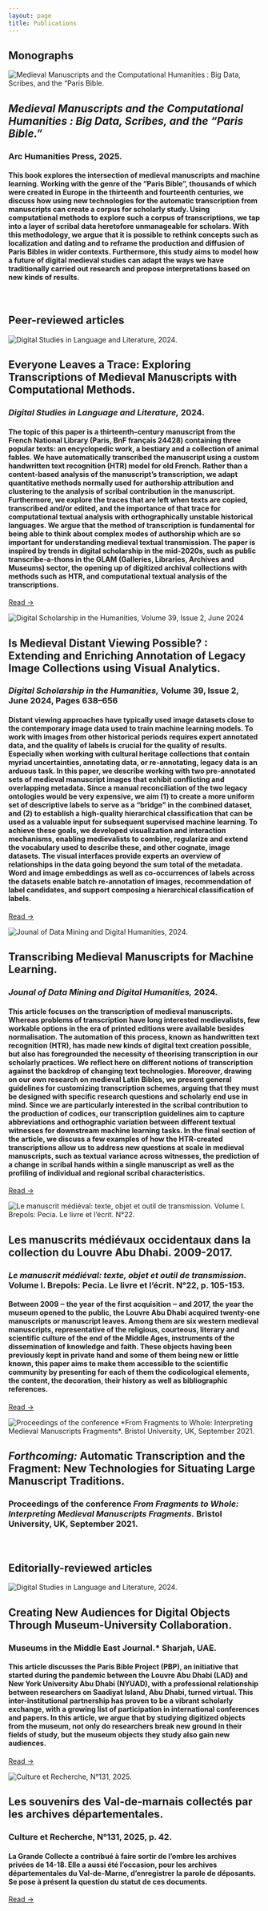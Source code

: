 ```yaml
---
layout: page
title: Publications
---
```


## Monographs

<div class="pub-list">

<section class="pub-card">
  <img src="/assets/img/medievallunch.jpg" alt="Medieval Manuscripts and the Computational Humanities : Big Data, Scribes, and the “Paris Bible.">
  <div class="pub-body">
    <h2><i>Medieval Manuscripts and the Computational Humanities : Big Data, Scribes, and the “Paris Bible.”</i></h2>
    <h3>Arc Humanities Press, 2025.</h3>
    <p class="pub-abstract">
        <h4>This book explores the intersection of medieval manuscripts and machine learning. Working with the genre of the “Paris Bible”, thousands of which were created in Europe in the thirteenth and fourteenth centuries, we discuss how using new technologies for the automatic transcription from manuscripts can create a corpus for scholarly study. Using computational methods to explore such a corpus of transcriptions, we tap into a layer of scribal data heretofore unmanageable for scholars. With this methodology, we argue that it is possible to rethink concepts such as localization and dating and to reframe the production and diffusion of Paris Bibles in wider contexts. Furthermore, this study aims to model how a future of digital medieval studies can adapt the ways we have traditionally carried out research and propose interpretations based on new kinds of results.</h4>
    </p>
  </div>
</section>

</div>


<br>

<!-- Duplicate the block above for each publication -->

## Peer-reviewed articles

<div class="pub-list">

  <!-- Publication 1 -->
  <section class="pub-card">
    <img src="/assets/img/DigitalStudiesinLanguageandLiterature.jpg" alt="Digital Studies in Language and Literature, 2024.">
    <div class="pub-body">
      <h2>Everyone Leaves a Trace: Exploring Transcriptions of  Medieval Manuscripts with Computational Methods.</h2>
      <h3><i>Digital Studies in Language and Literature,</i> 2024.</h3>
      <p class="pub-abstract">
              <h4>The topic of this paper is a thirteenth-century manuscript from the French National Library (Paris, BnF français 24428) containing three popular texts: an encyclopedic work, a bestiary and a collection of animal fables. We have automatically transcribed the manuscript using a custom handwritten text recognition (HTR) model for old French. Rather than a content-based analysis of the manuscript’s transcription, we adapt quantitative methods normally used for authorship attribution and clustering to the analysis of scribal contribution in the manuscript. Furthermore, we explore the traces that are left when texts are copied, transcribed and/or edited, and the importance of that trace for computational textual analysis with orthographically unstable historical languages. We argue that the method of transcription is fundamental for being able to think about complex modes of authorship which are so important for understanding medieval textual transmission. The paper is inspired by trends in digital scholarship in the mid-2020s, such as public transcribe-a-thons in the GLAM (Galleries, Libraries, Archives and Museums) sector, the opening up of digitized archival collections with methods such as HTR, and computational textual analysis of the transcriptions.</h4>
      </p>
      <p class="pub-links">
        <a class="btn btn-primary" href="https://www.degruyterbrill.com/document/doi/10.1515/dsll-2024-0012/html?srsltid=AfmBOoozqaZdRXvvjMDAu3u-2VeqYnMN-MYPz0dWLXYcB6rhNJQ_Nu5L" target="_blank" rel="noopener">Read →</a>
      </p>
    </div>
  </section>

  <!-- Publication 2 -->
  <section class="pub-card">
    <img src="/assets/img/DSH2024.jpg" alt="Digital Scholarship in the Humanities, Volume 39, Issue 2, June 2024" loading="lazy">
    <div class="pub-body">
      <h2>Is Medieval Distant Viewing Possible? : Extending and Enriching Annotation of Legacy Image Collections using Visual Analytics.</h2>
      <h3><i>Digital Scholarship in the Humanities,</i> Volume 39, Issue 2, June 2024, Pages 638–656</h3>
      <p class="pub-abstract">
        <h4>Distant viewing approaches have typically used image datasets close to the contemporary image data used to train machine learning models. To work with images from other historical periods requires expert annotated data, and the quality of labels is crucial for the quality of results. Especially when working with cultural heritage collections that contain myriad uncertainties, annotating data, or re-annotating, legacy data is an arduous task. In this paper, we describe working with two pre-annotated sets of medieval manuscript images that exhibit conflicting and overlapping metadata. Since a manual reconciliation of the two legacy ontologies would be very expensive, we aim (1) to create a more uniform set of descriptive labels to serve as a “bridge” in the combined dataset, and (2) to establish a high-quality hierarchical classification that can be used as a valuable input for subsequent supervised machine learning. To achieve these goals, we developed visualization and interaction mechanisms, enabling medievalists to combine, regularize and extend the vocabulary used to describe these, and other cognate, image datasets. The visual interfaces provide experts an overview of relationships in the data going beyond the sum total of the metadata. Word and image embeddings as well as co-occurrences of labels across the datasets enable batch re-annotation of images, recommendation of label candidates, and support composing a hierarchical classification of labels.</h4>
      </p>
      <p class="pub-links">
        <a class="btn btn-primary" href="https://academic.oup.com/dsh/article-abstract/39/2/638/7656987?redirectedFrom=fulltext" target="_blank" rel="noopener">Read →</a>
      </p>
    </div>
  </section>


  <!-- Publication 3 -->
  <section class="pub-card">
    <img src="/assets/img/JDMDH.jpg" alt="Jounal of Data Mining and Digital Humanities, 2024." loading="lazy">
    <div class="pub-body">
      <h2>Transcribing Medieval Manuscripts for Machine Learning.</h2>
      <h3><i>Jounal of Data Mining and Digital Humanities,</i> 2024.</h3>
      <p class="pub-abstract">
            <h4>This article focuses on the transcription of medieval manuscripts. Whereas problems of transcription have long interested medievalists, few workable options in the era of printed editions were available besides normalisation. The automation of this process, known as handwritten text recognition (HTR), has made new kinds of digital text creation possible, but also has foregrounded the necessity of theorising transcription in our scholarly practices. We reflect here on different notions of transcription against the backdrop of changing text technologies. Moreover, drawing on our own research on medieval Latin Bibles, we present general guidelines for customizing transcription schemes, arguing that they must be designed with specific research questions and scholarly end use in mind. Since we are particularly interested in the scribal contribution to the production of codices, our transcription guidelines aim to capture abbreviations and orthographic variation between different textual witnesses for downstream machine learning tasks. In the final section of the article, we discuss a few examples of how the HTR-created transcriptions allow us to address new questions at scale in medieval manuscripts, such as textual variance across witnesses, the prediction of a change in scribal hands within a single manuscript as well as the profiling of individual and regional scribal characteristics.</h4>
      </p>
      <p class="pub-links">
        <a class="btn btn-primary" href="https://jdmdh.episciences.org/11090" target="_blank" rel="noopener">Read →</a>
      </p>
    </div>
  </section>


  <!-- Publication 4 -->
  <section class="pub-card">
    <img src="/assets/img/pecia.jpg" alt="Le manuscrit médiéval: texte, objet et outil de transmission. Volume I. Brepols: Pecia. Le livre et l’écrit. N°22." loading="lazy">
    <div class="pub-body">
      <h2>Les manuscrits médiévaux occidentaux dans la collection du Louvre Abu Dhabi. 2009-2017.</h2>
      <h3><i>Le manuscrit médiéval: texte, objet et outil de transmission.</i> Volume I. Brepols: Pecia. Le livre et l’écrit. N°22, p. 105-153.</h3>
      <p class="pub-abstract">
            <h4>Between 2009 ‒ the year of the first acquisition ‒ and 2017, the year the museum opened to the public, the Louvre Abu Dhabi acquired twenty-one manuscripts or manuscript leaves. Among them are six western medieval manuscripts, representative of the religious, courteous, literary and scientific culture of the end of the Middle Ages, instruments of the dissemination of knowledge and faith. These objects having been previously kept in private hand and some of them being new or little known, this paper aims to make them accessible to the scientific community by presenting for each of them the codicological elements, the content, the decoration, their history as well as bibliographic references.</h4>
     </p>
      <p class="pub-links">
        <a class="btn btn-primary" href="https://www.brepolsonline.net/doi/abs/10.1484/J.PECIA.5.123973?journalCode=pecia" target="_blank" rel="noopener">Read →</a>
      </p>
    </div>
  </section>


  
<!-- Publication X -->
  <section class="pub-card">
    <img src="/assets/img/latin40.jpg" alt="Proceedings of the conference *From Fragments to Whole: Interpreting Medieval Manuscripts Fragments*. Bristol University, UK, September 2021." loading="lazy">
    <div class="pub-body">
      <h2><i>Forthcoming:</i> Automatic Transcription and the Fragment: New Technologies for Situating Large Manuscript Traditions.</h2>
      <h3>Proceedings of the conference <i>From Fragments to Whole: Interpreting Medieval Manuscripts Fragments.</i> Bristol University, UK, September 2021.</h3>
      <p class="pub-abstract">
            <h4></h4>
     </p>
    </div>
  </section>

</div>

<br>


## Editorially-reviewed articles

<div class="pub-list">

<!-- Publication 1 -->
  <section class="pub-card">
    <img src="/assets/img/MMEJ.jpg" alt="Digital Studies in Language and Literature, 2024.">
    <div class="pub-body">
      <h2>Creating New Audiences for Digital Objects Through Museum-University Collaboration.</h2>
      <h3>Museums in the Middle East Journal.* Sharjah, UAE.</h3>
      <p class="pub-abstract">
              <h4>This article discusses the Paris Bible Project (PBP), an initiative that started during the pandemic between the Louvre Abu Dhabi (LAD) and New York University Abu Dhabi (NYUAD), with a professional relationship between researchers on Saadiyat Island, Abu Dhabi, turned virtual. This inter-institutional partnership has proven to be a vibrant scholarly exchange, with a growing list of participation in international conferences and papers. In this article, we argue that by studying digitized objects from the museum, not only do researchers break new ground in their fields of study, but the museum objects they study also gain new audiences.</h4>
      </p>
      <p class="pub-links">
        <a class="btn btn-primary" href="https://archive.nyu.edu/handle/2451/63847" target="_blank" rel="noopener">Read →</a>
      </p>
    </div>
  </section>

  <!-- Publication 2 -->
  <section class="pub-card">
    <img src="/assets/img/culturerecherche.jpg" alt="Culture et Recherche, N°131, 2025.">
    <div class="pub-body">
      <h2>Les souvenirs des Val-de-marnais collectés par les archives départementales.</h2>
      <h3>Culture et Recherche, N°131, 2025, p. 42.</h3>
      <p class="pub-abstract">
              <h4>La Grande Collecte a contribué à faire sortir de l’ombre les archives privées de 14-18. Elle a aussi été l’occasion, pour les archives départementales du Val-de-Marne, d’enregistrer la parole de déposants. Se pose à présent la question du statut de ces documents.</h4>
      </p>
      <p class="pub-links">
        <a class="btn btn-primary" href="https://www.culture.gouv.fr/thematiques/enseignement-superieur-et-recherche/la-revue-culture-et-recherche/14-18" target="_blank" rel="noopener">Read →</a>
      </p>
    </div>
  </section>
</div>
